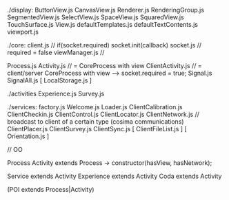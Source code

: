 
./display:
  ButtonView.js
  CanvasView.js
  Renderer.js
  RenderingGroup.js
  SegmentedView.js
  SelectView.js
  SpaceView.js
  SquaredView.js
  TouchSurface.js
  View.js
  defaultTemplates.js
  defaultTextContents.js
  viewport.js

./core:
  client.js // if(socket.required) socket.init(callback)
  socket.js // required = false
  viewManager.js //

  Process.js
  Activity.js // = CoreProcess with view
  ClientActivity.js // = client/server CoreProcess with view --> socket.required = true;
  Signal.js
  SignalAll.js
  [ LocalStorage.js ]

./activities
  Experience.js
  Survey.js

./services:
  factory.js
  Welcome.js
  Loader.js
  ClientCalibration.js
  ClientCheckin.js
  ClientControl.js
  ClientLocator.js
  ClientNetwork.js // broadcast to client of a certain type (cosima communications)
  ClientPlacer.js
  ClientSurvey.js
  ClientSync.js
  [ ClientFileList.js ]
  [ Orientation.js ]



// OO

Process
Activity extends Process
  -> constructor(hasView, hasNetwork);

Service extends Activity
Experience extends Activity
Coda extends Activity

(POI extends Process|Activity)
